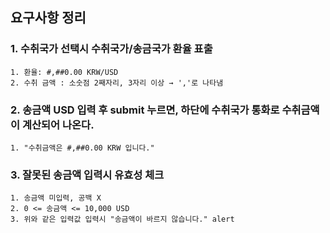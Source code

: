 ## 요구사항 정리  

### 1. 수취국가 선택시 수취국가/송금국가 환율 표출  
    1. 환율: #,##0.00 KRW/USD    
    2. 수취 금액 : 소숫점 2째자리, 3자리 이상 → ','로 나타냄  
    
### 2. 송금액 USD 입력 후 submit 누르면, 하단에 수취국가 통화로 수취금액이 계산되어 나온다.    
    1. "수취금액은 #,##0.00 KRW 입니다."  

### 3. 잘못된 송금액 입력시 유효성 체크  
    1. 송금액 미입력, 공백 X  
    2. 0 <= 송금액 <= 10,000 USD  
    3. 위와 같은 입력값 입력시 "송금액이 바르지 않습니다." alert  
